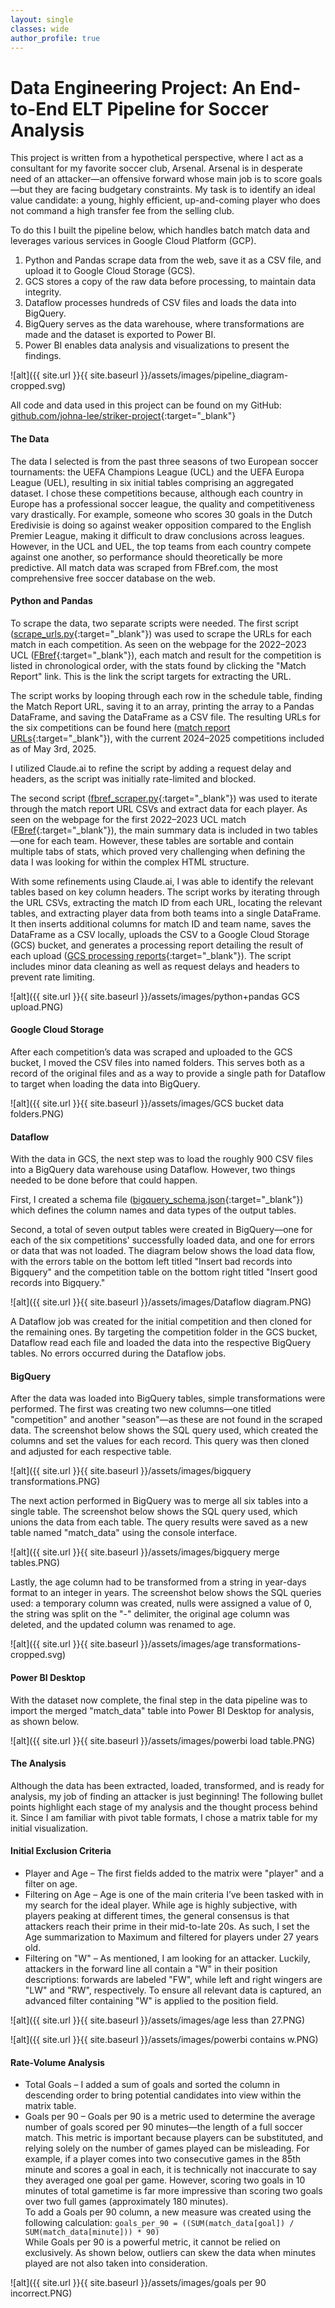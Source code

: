 ```yaml
---
layout: single
classes: wide
author_profile: true
---
```


# Data Engineering Project: An End-to-End ELT Pipeline for Soccer Analysis

This project is written from a hypothetical perspective, where I act as a consultant for my favorite soccer club, Arsenal. Arsenal is in desperate need of an attacker—an offensive forward whose main job is to score goals—but they are facing budgetary constraints. My task is to identify an ideal value candidate: a young, highly efficient, up-and-coming player who does not command a high transfer fee from the selling club.

To do this I built the pipeline below, which handles batch match data and leverages various services in Google Cloud Platform (GCP).
1. Python and Pandas scrape data from the web, save it as a CSV file, and upload it to Google Cloud Storage (GCS).
2. GCS stores a copy of the raw data before processing, to maintain data integrity.
3. Dataflow processes hundreds of CSV files and loads the data into BigQuery.
4. BigQuery serves as the data warehouse, where transformations are made and the dataset is exported to Power BI.
5. Power BI enables data analysis and visualizations to present the findings.

![alt]({{ site.url }}{{ site.baseurl }}/assets/images/pipeline_diagram-cropped.svg)

All code and data used in this project can be found on my GitHub: [github.com/johna-lee/striker-project](https://github.com/johna-lee/striker-project){:target="_blank"}

#### The Data
The data I selected is from the past three seasons of two European soccer tournaments: the UEFA Champions League (UCL) and the UEFA Europa League (UEL), resulting in six initial tables comprising an aggregated dataset. I chose these competitions because, although each country in Europe has a professional soccer league, the quality and competitiveness vary drastically. For example, someone who scores 30 goals in the Dutch Eredivisie is doing so against weaker opposition compared to the English Premier League, making it difficult to draw conclusions across leagues. However, in the UCL and UEL, the top teams from each country compete against one another, so performance should theoretically be more predictive. All match data was scraped from FBref.com, the most comprehensive free soccer database on the web.

#### Python and Pandas
To scrape the data, two separate scripts were needed. The first script ([scrape_urls.py](https://github.com/johna-lee/striker-project/blob/main/scrape_urls.py){:target="_blank"}) was used to scrape the URLs for each match in each competition. As seen on the webpage for the 2022–2023 UCL ([FBref](https://fbref.com/en/comps/8/2022-2023/schedule/2022-2023-Champions-League-Scores-and-Fixtures){:target="_blank"}), each match and result for the competition is listed in chronological order, with the stats found by clicking the "Match Report" link. This is the link the script targets for extracting the URL.

The script works by looping through each row in the schedule table, finding the Match Report URL, saving it to an array, printing the array to a Pandas DataFrame, and saving the DataFrame as a CSV file. The resulting URLs for the six competitions can be found here ([match report URLs](https://github.com/johna-lee/striker-project/tree/main/match%20report%20URLs){:target="_blank"}), with the current 2024–2025 competitions included as of May 3rd, 2025.

I utilized Claude.ai to refine the script by adding a request delay and headers, as the script was initially rate-limited and blocked.

The second script ([fbref_scraper.py](https://github.com/johna-lee/striker-project/blob/main/fbref_scraper.py){:target="_blank"}) was used to iterate through the match report URL CSVs and extract data for each player. As seen on the webpage for the first 2022–2023 UCL match ([FBref](https://fbref.com/en/matches/07f058d4/Dinamo-Zagreb-Chelsea-September-6-2022-Champions-League){:target="_blank"}), the main summary data is included in two tables—one for each team. However, these tables are sortable and contain multiple tabs of stats, which proved very challenging when defining the data I was looking for within the complex HTML structure.

With some refinements using Claude.ai, I was able to identify the relevant tables based on key column headers. The script works by iterating through the URL CSVs, extracting the match ID from each URL, locating the relevant tables, and extracting player data from both teams into a single DataFrame. It then inserts additional columns for match ID and team name, saves the DataFrame as a CSV locally, uploads the CSV to a Google Cloud Storage (GCS) bucket, and generates a processing report detailing the result of each upload ([GCS processing reports](https://github.com/johna-lee/striker-project/tree/main/GCS%20processing%20reports){:target="_blank"}). The script includes minor data cleaning as well as request delays and headers to prevent rate limiting.

![alt]({{ site.url }}{{ site.baseurl }}/assets/images/python+pandas GCS upload.PNG)

#### Google Cloud Storage
After each competition’s data was scraped and uploaded to the GCS bucket, I moved the CSV files into named folders. This serves both as a record of the original files and as a way to provide a single path for Dataflow to target when loading the data into BigQuery.

![alt]({{ site.url }}{{ site.baseurl }}/assets/images/GCS bucket data folders.PNG)

#### Dataflow
With the data in GCS, the next step was to load the roughly 900 CSV files into a BigQuery data warehouse using Dataflow. However, two things needed to be done before that could happen.

First, I created a schema file ([bigquery_schema.json](https://github.com/johna-lee/striker-project/blob/main/bigquery_schema.json){:target="_blank"}) which defines the column names and data types of the output tables.

Second, a total of seven output tables were created in BigQuery—one for each of the six competitions' successfully loaded data, and one for errors or data that was not loaded. The diagram below shows the load data flow, with the errors table on the bottom left titled "Insert bad records into Bigquery" and the competition table on the bottom right titled "Insert good records into Bigquery."

![alt]({{ site.url }}{{ site.baseurl }}/assets/images/Dataflow diagram.PNG)

A Dataflow job was created for the initial competition and then cloned for the remaining ones. By targeting the competition folder in the GCS bucket, Dataflow read each file and loaded the data into the respective BigQuery tables. No errors occurred during the Dataflow jobs.

#### BigQuery
After the data was loaded into BigQuery tables, simple transformations were performed. The first was creating two new columns—one titled "competition" and another "season"—as these are not found in the scraped data. The screenshot below shows the SQL query used, which created the columns and set the values for each record. This query was then cloned and adjusted for each respective table.

![alt]({{ site.url }}{{ site.baseurl }}/assets/images/bigquery transformations.PNG)

The next action performed in BigQuery was to merge all six tables into a single table. The screenshot below shows the SQL query used, which unions the data from each table. The query results were saved as a new table named "match_data" using the console interface.

![alt]({{ site.url }}{{ site.baseurl }}/assets/images/bigquery merge tables.PNG)

Lastly, the age column had to be transformed from a string in year-days format to an integer in years. The screenshot below shows the SQL queries used: a temporary column was created, nulls were assigned a value of 0, the string was split on the "-" delimiter, the original age column was deleted, and the updated column was renamed to age.

![alt]({{ site.url }}{{ site.baseurl }}/assets/images/age transformations-cropped.svg)

#### Power BI Desktop
With the dataset now complete, the final step in the data pipeline was to import the merged "match_data" table into Power BI Desktop for analysis, as shown below.

![alt]({{ site.url }}{{ site.baseurl }}/assets/images/powerbi load table.PNG)

#### The Analysis
Although the data has been extracted, loaded, transformed, and is ready for analysis, my job of finding an attacker is just beginning! The following bullet points highlight each stage of my analysis and the thought process behind it. Since I am familiar with pivot table formats, I chose a matrix table for my initial visualization.

#### Initial Exclusion Criteria
* Player and Age – The first fields added to the matrix were "player" and a filter on age.
* Filtering on Age – Age is one of the main criteria I’ve been tasked with in my search for the ideal player. While age is highly subjective, with players peaking at different times, the general consensus is that attackers reach their prime in their mid-to-late 20s. As such, I set the Age summarization to Maximum and filtered for players under 27 years old.
* Filtering on "W" – As mentioned, I am looking for an attacker. Luckily, attackers in the forward line all contain a "W" in their position descriptions: forwards are labeled "FW", while left and right wingers are "LW" and "RW", respectively. To ensure all relevant data is captured, an advanced filter containing "W" is applied to the position field.

![alt]({{ site.url }}{{ site.baseurl }}/assets/images/age less than 27.PNG)

![alt]({{ site.url }}{{ site.baseurl }}/assets/images/powerbi contains w.PNG)

#### Rate-Volume Analysis
* Total Goals – I added a sum of goals and sorted the column in descending order to bring potential candidates into view within the matrix table.
* Goals per 90 – Goals per 90 is a metric used to determine the average number of goals scored per 90 minutes—the length of a full soccer match. This metric is important because players can be substituted, and relying solely on the number of games played can be misleading. For example, if a player comes into two consecutive games in the 85th minute and scores a goal in each, it is technically not inaccurate to say they averaged one goal per game. However, scoring two goals in 10 minutes of total gametime is far more impressive than scoring two goals over two full games (approximately 180 minutes).  
  To add a Goals per 90 column, a new measure was created using the following calculation:
  `goals_per_90 = ((SUM(match_data[goal]) / SUM(match_data[minute])) * 90)`  
  While Goals per 90 is a powerful metric, it cannot be relied on exclusively. As shown below, outliers can skew the data when minutes played are not also taken into consideration.

![alt]({{ site.url }}{{ site.baseurl }}/assets/images/goals per 90 incorrect.PNG)
